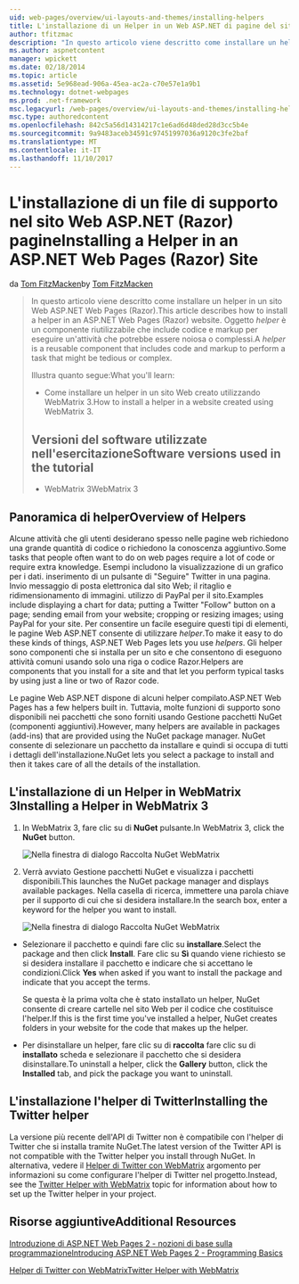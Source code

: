 ```yaml
---
uid: web-pages/overview/ui-layouts-and-themes/installing-helpers
title: L'installazione di un Helper in un Web ASP.NET di pagine del sito (Razor) | Documenti Microsoft
author: tfitzmac
description: "In questo articolo viene descritto come installare un helper in un sito Web ASP.NET Web Pages (Razor). Un helper è un componente riutilizzabile che include codice e markup per..."
ms.author: aspnetcontent
manager: wpickett
ms.date: 02/18/2014
ms.topic: article
ms.assetid: 5e968ead-906a-45ea-ac2a-c70e57e1a9b1
ms.technology: dotnet-webpages
ms.prod: .net-framework
msc.legacyurl: /web-pages/overview/ui-layouts-and-themes/installing-helpers
msc.type: authoredcontent
ms.openlocfilehash: 842c5a56d14314217c1e6ad6d48ded28d3cc5b4e
ms.sourcegitcommit: 9a9483aceb34591c97451997036a9120c3fe2baf
ms.translationtype: MT
ms.contentlocale: it-IT
ms.lasthandoff: 11/10/2017
---
```

<a name="installing-a-helper-in-an-aspnet-web-pages-razor-site"></a><span data-ttu-id="85712-104">L'installazione di un file di supporto nel sito Web ASP.NET (Razor) pagine</span><span class="sxs-lookup"><span data-stu-id="85712-104">Installing a Helper in an ASP.NET Web Pages (Razor) Site</span></span>
====================
<span data-ttu-id="85712-105">da [Tom FitzMacken](https://github.com/tfitzmac)</span><span class="sxs-lookup"><span data-stu-id="85712-105">by [Tom FitzMacken](https://github.com/tfitzmac)</span></span>

> <span data-ttu-id="85712-106">In questo articolo viene descritto come installare un helper in un sito Web ASP.NET Web Pages (Razor).</span><span class="sxs-lookup"><span data-stu-id="85712-106">This article describes how to install a helper in an ASP.NET Web Pages (Razor) website.</span></span> <span data-ttu-id="85712-107">Oggetto *helper* è un componente riutilizzabile che include codice e markup per eseguire un'attività che potrebbe essere noiosa o complessi.</span><span class="sxs-lookup"><span data-stu-id="85712-107">A *helper* is a reusable component that includes code and markup to perform a task that might be tedious or complex.</span></span>
> 
> <span data-ttu-id="85712-108">Illustra quanto segue:</span><span class="sxs-lookup"><span data-stu-id="85712-108">What you'll learn:</span></span>
> 
> - <span data-ttu-id="85712-109">Come installare un helper in un sito Web creato utilizzando WebMatrix 3.</span><span class="sxs-lookup"><span data-stu-id="85712-109">How to install a helper in a website created using WebMatrix 3.</span></span>
>   
> 
> ## <a name="software-versions-used-in-the-tutorial"></a><span data-ttu-id="85712-110">Versioni del software utilizzate nell'esercitazione</span><span class="sxs-lookup"><span data-stu-id="85712-110">Software versions used in the tutorial</span></span>
> 
> 
> - <span data-ttu-id="85712-111">WebMatrix 3</span><span class="sxs-lookup"><span data-stu-id="85712-111">WebMatrix 3</span></span>


## <a name="overview-of-helpers"></a><span data-ttu-id="85712-112">Panoramica di helper</span><span class="sxs-lookup"><span data-stu-id="85712-112">Overview of Helpers</span></span>

<span data-ttu-id="85712-113">Alcune attività che gli utenti desiderano spesso nelle pagine web richiedono una grande quantità di codice o richiedono la conoscenza aggiuntivo.</span><span class="sxs-lookup"><span data-stu-id="85712-113">Some tasks that people often want to do on web pages require a lot of code or require extra knowledge.</span></span> <span data-ttu-id="85712-114">Esempi includono la visualizzazione di un grafico per i dati. inserimento di un pulsante di "Seguire" Twitter in una pagina. Invio messaggio di posta elettronica dal sito Web; il ritaglio e ridimensionamento di immagini. utilizzo di PayPal per il sito.</span><span class="sxs-lookup"><span data-stu-id="85712-114">Examples include displaying a chart for data; putting a Twitter "Follow" button on a page; sending email from your website; cropping or resizing images; using PayPal for your site.</span></span> <span data-ttu-id="85712-115">Per consentire un facile eseguire questi tipi di elementi, le pagine Web ASP.NET consente di utilizzare *helper*.</span><span class="sxs-lookup"><span data-stu-id="85712-115">To make it easy to do these kinds of things, ASP.NET Web Pages lets you use *helpers*.</span></span> <span data-ttu-id="85712-116">Gli helper sono componenti che si installa per un sito e che consentono di eseguono attività comuni usando solo una riga o codice Razor.</span><span class="sxs-lookup"><span data-stu-id="85712-116">Helpers are components that you install for a site and that let you perform typical tasks by using just a line or two of Razor code.</span></span>

<span data-ttu-id="85712-117">Le pagine Web ASP.NET dispone di alcuni helper compilato.</span><span class="sxs-lookup"><span data-stu-id="85712-117">ASP.NET Web Pages has a few helpers built in.</span></span> <span data-ttu-id="85712-118">Tuttavia, molte funzioni di supporto sono disponibili nei pacchetti che sono forniti usando Gestione pacchetti NuGet (componenti aggiuntivi).</span><span class="sxs-lookup"><span data-stu-id="85712-118">However, many helpers are available in packages (add-ins) that are provided using the NuGet package manager.</span></span> <span data-ttu-id="85712-119">NuGet consente di selezionare un pacchetto da installare e quindi si occupa di tutti i dettagli dell'installazione.</span><span class="sxs-lookup"><span data-stu-id="85712-119">NuGet lets you select a package to install and then it takes care of all the details of the installation.</span></span>

## <a name="installing-a-helper-in-webmatrix-3"></a><span data-ttu-id="85712-120">L'installazione di un Helper in WebMatrix 3</span><span class="sxs-lookup"><span data-stu-id="85712-120">Installing a Helper in WebMatrix 3</span></span>

1. <span data-ttu-id="85712-121">In WebMatrix 3, fare clic su di **NuGet** pulsante.</span><span class="sxs-lookup"><span data-stu-id="85712-121">In WebMatrix 3, click the **NuGet** button.</span></span>

    ![Nella finestra di dialogo Raccolta NuGet WebMatrix](installing-helpers/_static/image1.png)
2. <span data-ttu-id="85712-123">Verrà avviato Gestione pacchetti NuGet e visualizza i pacchetti disponibili.</span><span class="sxs-lookup"><span data-stu-id="85712-123">This launches the NuGet package manager and displays available packages.</span></span> <span data-ttu-id="85712-124">Nella casella di ricerca, immettere una parola chiave per il supporto di cui che si desidera installare.</span><span class="sxs-lookup"><span data-stu-id="85712-124">In the search box, enter a keyword for the helper you want to install.</span></span>

    ![Nella finestra di dialogo Raccolta NuGet WebMatrix](installing-helpers/_static/image2.png)
- <span data-ttu-id="85712-126">Selezionare il pacchetto e quindi fare clic su **installare**.</span><span class="sxs-lookup"><span data-stu-id="85712-126">Select the package and then click **Install**.</span></span> <span data-ttu-id="85712-127">Fare clic su **Sì** quando viene richiesto se si desidera installare il pacchetto e indicare che si accettano le condizioni.</span><span class="sxs-lookup"><span data-stu-id="85712-127">Click **Yes** when asked if you want to install the package and indicate that you accept the terms.</span></span>

    <span data-ttu-id="85712-128">Se questa è la prima volta che è stato installato un helper, NuGet consente di creare cartelle nel sito Web per il codice che costituisce l'helper.</span><span class="sxs-lookup"><span data-stu-id="85712-128">If this is the first time you've installed a helper, NuGet creates folders in your website for the code that makes up the helper.</span></span>
- <span data-ttu-id="85712-129">Per disinstallare un helper, fare clic su di **raccolta** fare clic su di **installato** scheda e selezionare il pacchetto che si desidera disinstallare.</span><span class="sxs-lookup"><span data-stu-id="85712-129">To uninstall a helper, click the **Gallery** button, click the **Installed** tab, and pick the package you want to uninstall.</span></span>

## <a name="installing-the-twitter-helper"></a><span data-ttu-id="85712-130">L'installazione l'helper di Twitter</span><span class="sxs-lookup"><span data-stu-id="85712-130">Installing the Twitter helper</span></span>

<span data-ttu-id="85712-131">La versione più recente dell'API di Twitter non è compatibile con l'helper di Twitter che si installa tramite NuGet.</span><span class="sxs-lookup"><span data-stu-id="85712-131">The latest version of the Twitter API is not compatible with the Twitter helper you install through NuGet.</span></span> <span data-ttu-id="85712-132">In alternativa, vedere il [Helper di Twitter con WebMatrix](twitter-helper.md) argomento per informazioni su come configurare l'helper di Twitter nel progetto.</span><span class="sxs-lookup"><span data-stu-id="85712-132">Instead, see the [Twitter Helper with WebMatrix](twitter-helper.md) topic for information about how to set up the Twitter helper in your project.</span></span>

<a id="Additional_Resources"></a>
## <a name="additional-resources"></a><span data-ttu-id="85712-133">Risorse aggiuntive</span><span class="sxs-lookup"><span data-stu-id="85712-133">Additional Resources</span></span>


[<span data-ttu-id="85712-134">Introduzione di ASP.NET Web Pages 2 - nozioni di base sulla programmazione</span><span class="sxs-lookup"><span data-stu-id="85712-134">Introducing ASP.NET Web Pages 2 - Programming Basics</span></span>](../getting-started/introducing-razor-syntax-c.md)

[<span data-ttu-id="85712-135">Helper di Twitter con WebMatrix</span><span class="sxs-lookup"><span data-stu-id="85712-135">Twitter Helper with WebMatrix</span></span>](twitter-helper.md)
